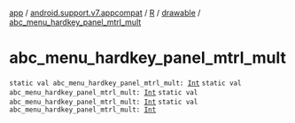 [app](../../../index.md) / [android.support.v7.appcompat](../../index.md) / [R](../index.md) / [drawable](index.md) / [abc_menu_hardkey_panel_mtrl_mult](.)

# abc_menu_hardkey_panel_mtrl_mult

`static val abc_menu_hardkey_panel_mtrl_mult: `[`Int`](https://kotlinlang.org/api/latest/jvm/stdlib/kotlin/-int/index.html)
`static val abc_menu_hardkey_panel_mtrl_mult: `[`Int`](https://kotlinlang.org/api/latest/jvm/stdlib/kotlin/-int/index.html)
`static val abc_menu_hardkey_panel_mtrl_mult: `[`Int`](https://kotlinlang.org/api/latest/jvm/stdlib/kotlin/-int/index.html)
`static val abc_menu_hardkey_panel_mtrl_mult: `[`Int`](https://kotlinlang.org/api/latest/jvm/stdlib/kotlin/-int/index.html)